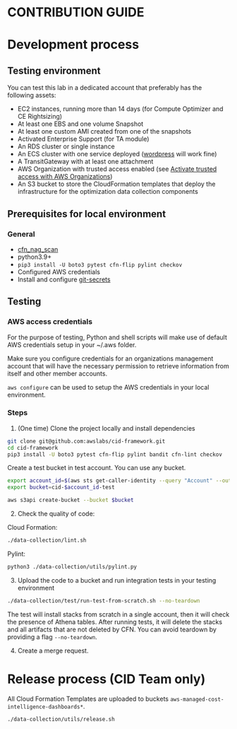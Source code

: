 # CONTRIBUTION GUIDE

# Development process

## Testing environment
You can test this lab in a dedicated account that preferably has the following assets:
* EC2 instances, running more than 14 days (for Compute Optimizer and CE Rightsizing)
* At least one EBS and one volume Snapshot
* At least one custom AMI created from one of the snapshots
* Activated Enterprise Support (for TA module)
* An RDS cluster or single instance
* An ECS cluster with one service deployed ([wordpress](https://aws.amazon.com/blogs/containers/running-wordpress-amazon-ecs-fargate-ecs/) will work fine)
* A TransitGateway with at least one attachment
* AWS Organization with trusted access enabled (see [Activate trusted access with AWS Organizations](https://docs.aws.amazon.com/AWSCloudFormation/latest/UserGuide/stacksets-orgs-activate-trusted-access.html))
* An S3 bucket to store the CloudFormation templates that deploy the infrastructure for the optimization data collection components

## Prerequisites for local environment

### General

* [cfn_nag_scan](https://github.com/stelligent/cfn_nag#installation)
* python3.9+
* `pip3 install -U boto3 pytest cfn-flip pylint checkov`
* Configured AWS credentials
* Install and configure [git-secrets](https://github.com/awslabs/git-secrets#installing-git-secrets)

## Testing

### AWS access credentials

For the purpose of testing, Python and shell scripts will make use of default AWS credentials setup in your ~/.aws folder.

Make sure you configure credentials for an organizations management account that will have the necessary permission to retrieve information from itself and other member accounts.

`aws configure` can be used to setup the AWS credentials in your local environment.

### Steps

1. (One time) Clone the project locally and install dependencies

```bash
git clone git@github.com:awslabs/cid-framework.git
cd cid-framework
pip3 install -U boto3 pytest cfn-flip pylint bandit cfn-lint checkov
```

Create a test bucket in test account. You can use any bucket.

```bash
export account_id=$(aws sts get-caller-identity --query "Account" --output text )
export bucket=cid-$account_id-test

aws s3api create-bucket --bucket $bucket
```

2. Check the quality of code:

Cloud Formation:
```bash
./data-collection/lint.sh
```

Pylint:
```bash
python3 ./data-collection/utils/pylint.py
```


3. Upload the code to a bucket and run integration tests in your testing environment

```bash
./data-collection/test/run-test-from-scratch.sh --no-teardown
```

The test will install stacks from scratch in a single account, then it will check the presence of Athena tables. After running tests, it will delete the stacks and all artifacts that are not deleted by CFN. You can avoid teardown by providing a flag `--no-teardown`.

4. Create a merge request.


# Release process (CID Team only)
All Cloud Formation Templates are uploaded to buckets `aws-managed-cost-intelligence-dashboards*`.

```bash
./data-collection/utils/release.sh
```
